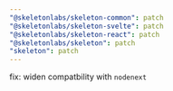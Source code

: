 ```yaml
---
"@skeletonlabs/skeleton-common": patch
"@skeletonlabs/skeleton-svelte": patch
"@skeletonlabs/skeleton-react": patch
"@skeletonlabs/skeleton": patch
"skeleton": patch
---
```


fix: widen compatbility with `nodenext`
  